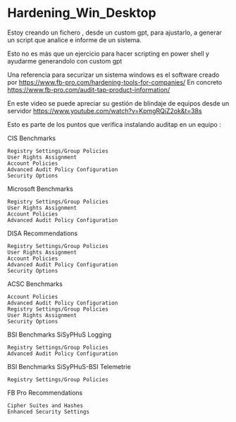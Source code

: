 # Hardening_Win_Desktop
Estoy creando un fichero , desde un custom gpt, para ajustarlo, a generar un script que analice e informe de un sistema.

Esto no es más que un ejercicio para hacer scripting en power shell y ayudarme generandolo con custom gpt

Una referencia para securizar un sistema windows es el software creado por https://www.fb-pro.com/hardening-tools-for-companies/
En concreto https://www.fb-pro.com/audit-tap-product-information/

En este video se puede apreciar su gestión de blindaje de equipos desde un servidor https://www.youtube.com/watch?v=KpmgRQiZ2ok&t=38s

Esto es parte de los puntos que verifica instalando auditap en un equipo :

CIS Benchmarks

    Registry Settings/Group Policies
    User Rights Assignment
    Account Policies
    Advanced Audit Policy Configuration
    Security Options

Microsoft Benchmarks

    Registry Settings/Group Policies
    User Rights Assignment
    Account Policies
    Advanced Audit Policy Configuration

DISA Recommendations

    Registry Settings/Group Policies
    User Rights Assignment
    Account Policies
    Advanced Audit Policy Configuration
    Security Options

ACSC Benchmarks

    Account Policies
    Advanced Audit Policy Configuration
    Registry Settings/Group Policies
    User Rights Assignment
    Security Options

BSI Benchmarks SiSyPHuS Logging

    Registry Settings/Group Policies
    Advanced Audit Policy Configuration

BSI Benchmarks SiSyPHuS-BSI Telemetrie

    Registry Settings/Group Policies

FB Pro Recommendations

    Cipher Suites and Hashes
    Enhanced Security Settings
